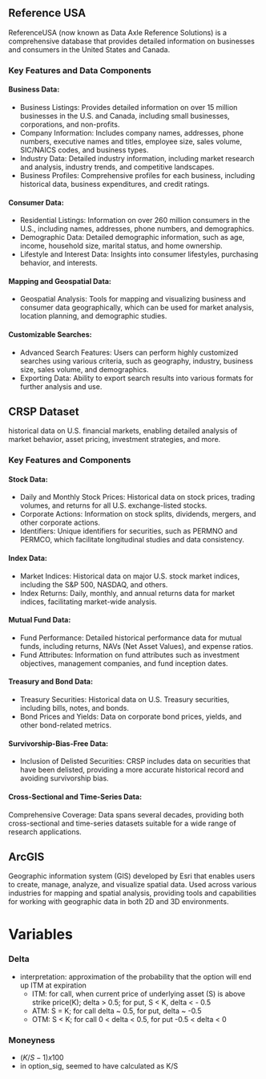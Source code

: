 ## Reference USA 

ReferenceUSA (now known as Data Axle Reference Solutions) is a comprehensive database that provides detailed information on businesses and consumers in the United States and Canada. 
### Key Features and Data Components
#### Business Data:
- Business Listings: Provides detailed information on over 15 million businesses in the U.S. and Canada, including small businesses, corporations, and non-profits.
- Company Information: Includes company names, addresses, phone numbers, executive names and titles, employee size, sales volume, SIC/NAICS codes, and business types.
- Industry Data: Detailed industry information, including market research and analysis, industry trends, and competitive landscapes.
- Business Profiles: Comprehensive profiles for each business, including historical data, business expenditures, and credit ratings.
#### Consumer Data:
- Residential Listings: Information on over 260 million consumers in the U.S., including names, addresses, phone numbers, and demographics.
- Demographic Data: Detailed demographic information, such as age, income, household size, marital status, and home ownership.
- Lifestyle and Interest Data: Insights into consumer lifestyles, purchasing behavior, and interests.
#### Mapping and Geospatial Data:
- Geospatial Analysis: Tools for mapping and visualizing business and consumer data geographically, which can be used for market analysis, location planning, and demographic studies.
#### Customizable Searches:
- Advanced Search Features: Users can perform highly customized searches using various criteria, such as geography, industry, business size, sales volume, and demographics.
- Exporting Data: Ability to export search results into various formats for further analysis and use.

## CRSP Dataset
historical data on U.S. financial markets, enabling detailed analysis of market behavior, asset pricing, investment strategies, and more.

### Key Features and Components
#### Stock Data:
- Daily and Monthly Stock Prices: Historical data on stock prices, trading volumes, and returns for all U.S. exchange-listed stocks.
- Corporate Actions: Information on stock splits, dividends, mergers, and other corporate actions.
- Identifiers: Unique identifiers for securities, such as PERMNO and PERMCO, which facilitate longitudinal studies and data consistency.
#### Index Data:
- Market Indices: Historical data on major U.S. stock market indices, including the S&P 500, NASDAQ, and others.
- Index Returns: Daily, monthly, and annual returns data for market indices, facilitating market-wide analysis.
#### Mutual Fund Data:
- Fund Performance: Detailed historical performance data for mutual funds, including returns, NAVs (Net Asset Values), and expense ratios.
- Fund Attributes: Information on fund attributes such as investment objectives, management companies, and fund inception dates.
#### Treasury and Bond Data:
- Treasury Securities: Historical data on U.S. Treasury securities, including bills, notes, and bonds.
- Bond Prices and Yields: Data on corporate bond prices, yields, and other bond-related metrics.
#### Survivorship-Bias-Free Data:
- Inclusion of Delisted Securities: CRSP includes data on securities that have been delisted, providing a more accurate historical record and avoiding survivorship bias.
#### Cross-Sectional and Time-Series Data:
Comprehensive Coverage: Data spans several decades, providing both cross-sectional and time-series datasets suitable for a wide range of research applications.

## ArcGIS 
Geographic information system (GIS) developed by Esri that enables users to create, manage, analyze, and visualize spatial data. 
Used across various industries for mapping and spatial analysis, providing tools and capabilities for working with geographic data in both 2D and 3D environments.

# Variables 
### Delta
- interpretation: approximation of the probability that the option will end up ITM at expiration
  - ITM: for call, when current price of underlying asset (S) is above strike price(K); delta > 0.5; for put, S < K, delta < - 0.5 
  - ATM: S = K; for call delta ~ 0.5, for put, delta ~ -0.5
  - OTM: S < K; for call 0 < delta < 0.5, for put -0.5 < delta < 0
### Moneyness 
- $(K/S -1) x 100%$
- in option_sig, seemed to have calculated as K/S

